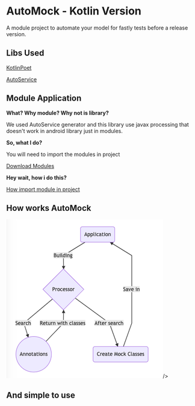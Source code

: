# AutoMock - Kotlin Version
A module project to automate your model for fastly tests before a release version.

## Libs Used
[KotlinPoet](https://github.com/square/kotlinpoet)

[AutoService](https://github.com/google/auto/tree/master/service)

## Module Application
**What? Why module? Why not is library?**
<p>We used AutoService generator and this library use javax processing that doesn't work in android library just in modules.

**So, what I do?**
<p>You will need to import the modules in project
 
[Download Modules](https://drive.google.com/drive/folders/1iTOaUFonWmqgZ3rF3uBBr_W7quRH7sDN?usp=sharing)

**Hey wait, how i do this?**

[How import module in project]()

## How works AutoMock
![](https://github.com/Wottrich/auto-mock-kotlin/blob/master/printscreens/Screen%20Shot%202019-03-21%20at%2015.34.02.png)/>


## And simple to use
